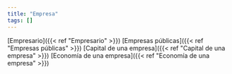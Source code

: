 ```yaml
---
title: "Empresa"
tags: []
---
```

[Empresario]({{< ref "Empresario" >}})
[Empresas públicas]({{< ref "Empresas públicas" >}})
[Capital de una empresa]({{< ref "Capital de una empresa" >}})
[Economía de una empresa]({{< ref "Economía de una empresa" >}})